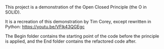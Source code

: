 This project is a demonstration of the Open Closed Principle (the O in SOLID).

It is a recreation of this demonstration by Tim Corey, except rewritten in Python: https://youtu.be/VFlk43QGEgc

The Begin folder contains the starting point of the code before the principle is applied, and the End folder contains the refactored code after.
